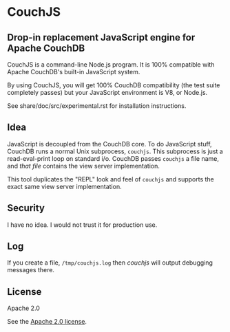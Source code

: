 # CouchJS

## Drop-in replacement JavaScript engine for Apache CouchDB

CouchJS is a command-line Node.js program. It is 100% compatible with Apache CouchDB's built-in JavaScript system.

By using CouchJS, you will get 100% CouchDB compatibility (the test suite completely passes) but your JavaScript environment is V8, or Node.js.

See share/doc/src/experimental.rst for installation instructions.

## Idea

JavaScript is decoupled from the CouchDB core. To do JavaScript stuff, CouchDB runs a normal Unix subprocess, `couchjs`. This subprocess is just a read-eval-print loop on standard i/o. CouchDB passes `couchjs` a file name, and *that file* contains the view server  implementation.

This tool duplicates the "REPL" look and feel of `couchjs` and supports the exact same view server implementation.

## Security

I have no idea. I would not trust it for production use.

## Log

If you create a file, `/tmp/couchjs.log` then *couchjs* will output debugging messages there.

## License

Apache 2.0

See the [Apache 2.0 license](named/blob/master/LICENSE).

[tap]: https://github.com/isaacs/node-tap
[def]: https://github.com/iriscouch/defaultable
